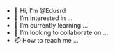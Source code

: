 - 👋 Hi, I’m @Edusrd
- 👀 I’m interested in ...
- 🌱 I’m currently learning ...
- 💞️ I’m looking to collaborate on ...
- 📫 How to reach me ...

<!---
Edusrd/Edusrd is a ✨ special ✨ repository because its `README.md` (this file) appears on your GitHub profile.
You can click the Preview link to take a look at your changes.
--->
